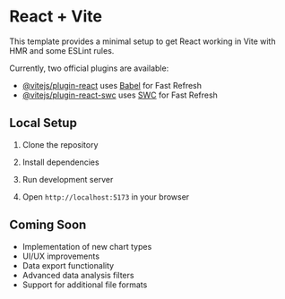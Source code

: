 # React + Vite

This template provides a minimal setup to get React working in Vite with HMR and some ESLint rules.

Currently, two official plugins are available:

- [@vitejs/plugin-react](https://github.com/vitejs/vite-plugin-react/blob/main/packages/plugin-react/README.md) uses [Babel](https://babeljs.io/) for Fast Refresh
- [@vitejs/plugin-react-swc](https://github.com/vitejs/vite-plugin-react-swc) uses [SWC](https://swc.rs/) for Fast Refresh

## Local Setup

1. Clone the repository

2. Install dependencies

3. Run development server

4. Open `http://localhost:5173` in your browser

## Coming Soon

- Implementation of new chart types
- UI/UX improvements
- Data export functionality
- Advanced data analysis filters
- Support for additional file formats
